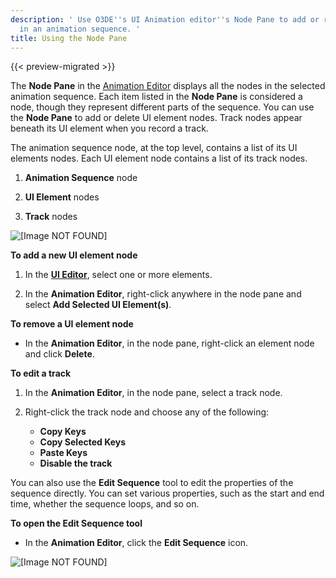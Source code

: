 ```yaml
---
description: ' Use O3DE''s UI Animation editor''s Node Pane to add or remove UI elements
  in an animation sequence. '
title: Using the Node Pane
---
```


{{< preview-migrated >}}

The **Node Pane** in the [Animation Editor](/docs/user-guide/user-interface/animation/_index.md) displays all the nodes in the selected animation sequence. Each item listed in the **Node Pane** is considered a node, though they represent different parts of the sequence. You can use the **Node Pane** to add or delete UI element nodes. Track nodes appear beneath its UI element when you record a track.

The animation sequence node, at the top level, contains a list of its UI elements nodes. Each UI element node contains a list of its track nodes.

1. **Animation Sequence** node

1. **UI Element** nodes

1. **Track** nodes

![\[Image NOT FOUND\]](/images/user-guide/ui-animation-node-pane.png)

**To add a new UI element node**

1. In the [**UI Editor**](/docs/user-guide/interactivity/user-interface/editor/using.md), select one or more elements.

1. In the **Animation Editor**, right-click anywhere in the node pane and select **Add Selected UI Element(s)**.

**To remove a UI element node**
+ In the **Animation Editor**, in the node pane, right-click an element node and click **Delete**.

**To edit a track**

1. In the **Animation Editor**, in the node pane, select a track node.

1. Right-click the track node and choose any of the following:
   + **Copy Keys**
   + **Copy Selected Keys**
   + **Paste Keys**
   + **Disable the track**

You can also use the **Edit Sequence** tool to edit the properties of the sequence directly. You can set various properties, such as the start and end time, whether the sequence loops, and so on.

**To open the Edit Sequence tool**
+ In the **Animation Editor**, click the **Edit Sequence** icon.

![\[Image NOT FOUND\]](/images/user-guide/ui-animation-edit-sequence.png)
